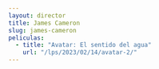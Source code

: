 ```yaml
---
layout: director
title: James Cameron
slug: james-cameron
peliculas:
  - title: "Avatar: El sentido del agua"
    url: "/lps/2023/02/14/avatar-2/"
---
```

